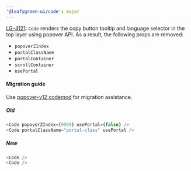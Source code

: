 ```yaml
---
'@leafygreen-ui/code': major
---
```


[LG-4121](https://jira.mongodb.org/browse/LG-4121): `Code` renders the copy button tooltip and language selector in the top layer using popover API. As a result, the following props are removed:
- `popoverZIndex`
- `portalClassName`
- `portalContainer`
- `scrollContainer`
- `usePortal`

#### Migration guide

Use [popover-v12 codemod](https://github.com/mongodb/leafygreen-ui/tree/main/tools/codemods#popover-v12) for migration assistance.

##### Old
```js
<Code popoverZIndex={9999} usePortal={false} />
<Code portalClassName="portal-class" usePortal />
```

##### New
```js
<Code />
<Code />
```
